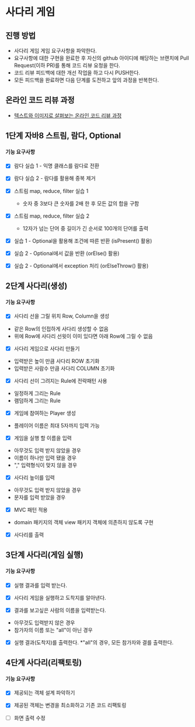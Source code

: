 # 사다리 게임
## 진행 방법
* 사다리 게임 게임 요구사항을 파악한다.
* 요구사항에 대한 구현을 완료한 후 자신의 github 아이디에 해당하는 브랜치에 Pull Request(이하 PR)를 통해 코드 리뷰 요청을 한다.
* 코드 리뷰 피드백에 대한 개선 작업을 하고 다시 PUSH한다.
* 모든 피드백을 완료하면 다음 단계를 도전하고 앞의 과정을 반복한다.

## 온라인 코드 리뷰 과정
* [텍스트와 이미지로 살펴보는 온라인 코드 리뷰 과정](https://github.com/nextstep-step/nextstep-docs/tree/master/codereview)

## 1단계 자바8 스트림, 람다, Optional
#### 기능 요구사항

- [X] 람다 실습 1 - 익명 클래스를 람다로 전환
- [X] 람다 실습 2 - 람다를 활용해 중복 제거

- [X] 스트림 map, reduce, filter 실습 1
    * 숫자 중 3보다 큰 숫자를 2배 한 후 모든 값의 합을 구함
- [X] 스트림 map, reduce, filter 실습 2
    * 12자가 넘는 단어 중 길이가 긴 순서로 100개의 단어를 출력
    
- [X] 실습 1 - Optional을 활용해 조건에 따른 반환 (isPresent() 활용)
- [X] 실습 2 - Optional에서 값을 반환 (orElse() 활용)
- [X] 실습 2 - Optional에서 exception 처리 (orElseThrow() 활용)

## 2단계 사다리(생성)
#### 기능 요구사항

- [X] 사다리 선을 그릴 위치 Row, Column을 생성
* 같은 Row의 인접하게 사다리 생성할 수 없음
* 위에 Row에 사다리 선윗이 이미 있다면 아래 Row에 그릴 수 없음

- [X] 사다리 게임으로 사다리 만들기
* 입력받은 높이 만큼 사다리 ROW 초기화
* 입력받은 사람수 만큼 사다리 COLUMN 초기화

- [X] 사다리 선이 그려지는 Rule에 전략패턴 사용
* 일정하게 그리는 Rule
* 램덤하게 그리는 Rule

- [X] 게임에 참여하는 Player 생성
* 플레이어 이름은 최대 5자까지 입력 가능

- [X] 게임을 실행 할 이름을 입력
* 아무것도 입력 받지 않았을 경우
* 이름이 하나만 입력 됐을 경우
* "," 입력형식이 맞지 않을 경우

- [X] 사다리 높이를 입력
* 아무것도 입력 받지 않았을 경우
* 문자를 입력 받았을 경우

- [X] MVC 패턴 적용
* domain 패키지의 객체 view 패키지 객체에 의존하지 않도록 구현

- [X] 사다리를 출력

## 3단계 사다리(게임 실행)
#### 기능 요구사항

- [X] 실행 결과를 입력 받는다.

- [X] 사다리 게임을 실행하고 도착지를 알아낸다.

- [X] 결과를 보고싶은 사람의 이름을 입력받는다.
* 아무것도 입력받지 않은 경우
* 참가자의 이름 또는 "all"이 아닌 경우

- [X] 실행 결과(도착지)를 출력한다.
*"all"의 경우, 모든 참가자와 결를 출력한다.

## 4단계 사다리(리팩토링)
#### 기능 요구사항

- [X] 제공되는 객체 설계 파악하기

- [X] 제공된 객체는 변경을 최소화하고 기존 코드 리팩토링

- [ ] 화면 출력 수정
